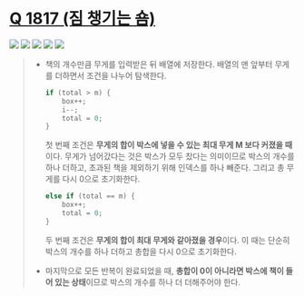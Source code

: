 # [Q 1817 (짐 챙기는 숌)](https://www.acmicpc.net/problem/1817)

<img src="https://img.shields.io/badge/Level-Silver 5-lightgrey"> <img src="https://img.shields.io/badge/Memory-1112%20KB-blue"> <img src="https://img.shields.io/badge/Time-0%20ms-brightgreen"> <img src="https://img.shields.io/badge/Length-402%20B-red"> <img src="https://img.shields.io/badge/Language-C-blueviolet">



> - 책의 개수만큼 무게를 입력받은 뒤 배열에 저장한다. 배열의 맨 앞부터 무게를 더하면서 조건을 나누어 탐색한다.
>
>   ```c
>   if (total > m) {
>   	box++;
>   	i--;
>   	total = 0;
>   }
>   ```
>
>   첫 번째 조건은 **무게의 합이 박스에 넣을 수 있는 최대 무게 M 보다 커졌을 때**이다. 무게가 넘어갔다는 것은 박스가 모두 찼다는 의미이므로 박스의 개수를 하나 더하고, 초과된 책을 제외하기 위해 인덱스를 하나 빼준다. 그리고 총 무게를 다시 0으로 초기화한다.
>
>   ```c
>   else if (total == m) {
>   	box++;
>   	total = 0;
>   }
>   ```
>
>   두 번째 조건은 **무게의 합이 최대 무게와 같아졌을 경우**이다. 이 때는 단순히 박스의 개수를 하나 더하고 총합을 다시 0으로 초기화한다.
>
> - 마지막으로 모든 반복이 완료되었을 때, **총합이 0이 아니라면 박스에 책이 들어 있는 상태**이므로 박스의 개수를 하나 더 더해주어야 한다.
